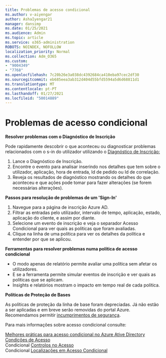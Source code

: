 ```yaml
---
title: Problemas de acesso condicional
ms.author: v-aiyengar
author: AshaIyengar21
manager: dansimp
ms.date: 01/25/2021
ms.audience: Admin
ms.topic: article
ms.service: o365-administration
ROBOTS: NOINDEX, NOFOLLOW
localization_priority: Normal
ms.collection: Adm_O365
ms.custom:
- "9004349"
- "7768"
ms.openlocfilehash: 7c20b26e3a038dc4392684ca410eba97cec2df30
ms.sourcegitcommit: eb685eea3ab312d404d55bfd5594a5d6d68811d1
ms.translationtype: MT
ms.contentlocale: pt-PT
ms.lasthandoff: 01/27/2021
ms.locfileid: "50014889"
---
```

# <a name="conditional-access-issues"></a>Problemas de acesso condicional

**Resolver problemas com o Diagnóstico de Inscrição**

Pode rapidamente descobrir o que aconteceu ou diagnosticar problemas relacionados com o s-in do utilizador utilizando o [Diagnóstico de Inscrição:](https://portal.azure.com/#blade/Microsoft_AAD_IAM/ActiveDirectoryMenuBlade/diagnose/symptomId/ms_aad_dxp_signin_caDiagnoseAndSolveSummarySymptom)

1. Lance o Diagnóstico de Inscrição.
1. Encontre o evento para analisar inserindo nos detalhes que tem sobre o utilizador, aplicação, hora de entrada, Id de pedido ou Id de correlação.
1. Reveja os resultados de diagnóstico mostrando os detalhes do que aconteceu e que ações pode tomar para fazer alterações (se forem necessárias alterações).

**Passos para resolução de problemas de um 'Sign-In'** 

1. Navegue para a página de inscrição Azure AD.
1. Filtrar as entradas pelo utilizador, intervalo de tempo, aplicação, estado, aplicação do cliente, e assim por diante.
1. Selecione um evento de inscrição e veja o separador Acesso Condicional para ver quais as políticas que foram avaliadas.
1. Clique na linha de uma política para ver os detalhes da política e entender por que se aplicou.

**Ferramentas para resolver problemas numa política de acesso condicional**

- O modo apenas de relatório permite avaliar uma política sem afetar os utilizadores.
- E se a ferramenta permite simular eventos de inscrição e ver quais as políticas que se aplicam.
- Insights e relatórios mostram o impacto em tempo real de cada política.

**Políticas de Proteção de Bases**

As políticas de proteção da linha de base foram depreciadas. Já não estão a ser aplicadas e em breve serão removidas do portal Azure. Recomendamos permitir [incumprimentos de segurança](https://docs.microsoft.com/azure/active-directory/fundamentals/concept-fundamentals-security-defaults).

Para mais informações sobre acesso condicional consulte:

[Melhores práticas para acesso condicional no Azure Ative Directory](https://docs.microsoft.com/azure/active-directory/conditional-access/best-practices)  
 [Condições de Acesso](https://docs.microsoft.com/azure/active-directory/conditional-access/best-practices)  
 Condicional [Controlos no Acesso](https://docs.microsoft.com/azure/active-directory/conditional-access/controls)  
 Condicional [Localizações em Acesso Condicional](https://docs.microsoft.com/azure/active-directory/conditional-access/location-condition)

